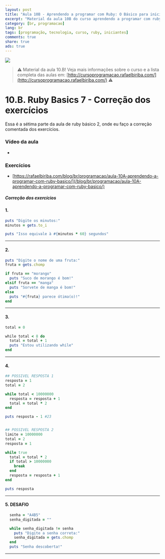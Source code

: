 ```yaml
---
layout: post
title: "Aula 10B - Aprendendo a programar com Ruby: O Básico para iniciantes"
excerpt: "Material da aula 10B do curso aprendendo a programar com ruby, o básico para iniciantes. Nunca é tarde para começar a programar! Eu criei um curso gratuito, fácil e didático voltado para iniciantes. Confira mais informações aqui nessa publicação."
category: [br, programacao]
lang: br
tags: [programação, tecnologia, curso, ruby, iniciantes]
comments: true
share: true
ads: true
---
```


![](/blog/images/curso_ruby_basico/banner-curso-ruby-10B.jpg)

> :warning: Material da aula 10.B! Veja mais informações sobre o curso e a lista completa das aulas em: [http://cursoprogramacao.rafaelbiriba.com/](http://cursoprogramacao.rafaelbiriba.com/) :warning:

# 10.B. Ruby Basics 7 - Correção dos exercícios

Essa é a sétima parte da aula de ruby básico 2, onde eu faço a correção comentada dos exercícios.

### Vídeo da aula

- []()

### Exercícios

- [https://rafaelbiriba.com/blog/br/programacao/aula-10A-aprendendo-a-programar-com-ruby-basico/](/blog/br/programacao/aula-10A-aprendendo-a-programar-com-ruby-basico/)


##### Correção dos exercícios

#### 1.

```ruby
puts "Digite os minutos:"
minutos = gets.to_i

puts "Isso equivale à #{minutos * 60} segundos"
```

---

#### 2.

```ruby
puts "Digite o nome de uma fruta:"
fruta = gets.chomp

if fruta == "morango"
  puts "Suco de morango é bom!"
elsif fruta == "manga"
  puts "Sorvete de manga é bom!"
else
  puts "#{fruta} parece ótima(o)!"
end
```

---

#### 3.

```ruby
total = 0

while total < 8 do
  total = total + 1
  puts "Estou utilizando while"
end
```

---

#### 4.

```ruby
## POSSIVEL RESPOSTA 1
resposta = 1
total = 2

while total < 10000000
  resposta = resposta + 1
  total = total * 2
end

puts resposta - 1 #23


## POSSIVEL RESPOSTA 2
limite = 10000000
total = 2
resposta = 1

while true
  total = total * 2
  if total > 10000000
    break
  end
  resposta = resposta + 1
end

puts resposta
```
---

#### 5. DESAFIO

```ruby
  senha = "A4B5"
  senha_digitada = ""

  while senha_digitada != senha
    puts "Digite a senha correta:"
    senha_digitada = gets.chomp
  end
  puts "Senha descoberta!"
```

---
